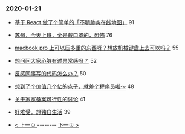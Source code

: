 ### 2020-01-21 
- [基于 React 做了个简单的「不明肺炎在线地图」](https://www.v2ex.com/t/639586) 91
- [苏州，今天上班，全是戴口罩的，恐怖](https://www.v2ex.com/t/639603) 76
- [macbook pro 上可以压多重的东西呀？想放机械键盘上去可以吗？](https://www.v2ex.com/t/639585) 55
- [想问问大家心脏有过异常感吗？](https://www.v2ex.com/t/639649) 52
- [反感同事写的代码怎么办？](https://www.v2ex.com/t/639736) 50
- [想到了个价值几个亿的点子，就差个程序员啦～](https://www.v2ex.com/t/639673) 48
- [关于家宽备案可行性的讨论](https://www.v2ex.com/t/639562) 41
- [好难受，想独自生活](https://www.v2ex.com/t/639569) 39 

- [ < 上一页 ](https://github.com/able8/v2ex-hot-record/blob/master/2020-01-20.md) -------- [ 下一页 > ](https://github.com/able8/v2ex-hot-record/blob/master/2020-01-22.md)